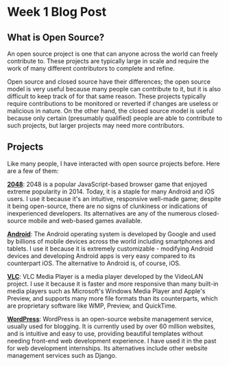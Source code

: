 # Week 1 Blog Post

## What is Open Source? 

An open source project is one that can anyone across the world can freely contribute to. These projects are typically large in scale and require the work of many different contributors to complete and refine. 

Open source and closed source have their differences; the open source model is very useful because many people can contribute to it, but it is also difficult to keep track of for that same reason. These projects typically require contributions to be monitored or reverted if changes are useless or malicious in nature. On the other hand, the closed source model is useful because only certain (presumably qualified) people are able to contribute to such projects, but larger projects may need more contributors.

## Projects

Like many people, I have interacted with open source projects before. Here are a few of them:

[**2048**](http://2048game.com): 2048 is a popular JavaScript-based browser game that enjoyed extreme popularity in 2014. Today, it is a staple for many Android and iOS users. I use it because it's an intuitive, responsive well-made game; despite it being open-source, there are no signs of clunkiness or indications of inexperienced developers. Its alternatives are any of the numerous closed-source mobile and web-based games available.

[**Android**](https://www.android.com/): The Android operating system is developed by Google and used by billions of mobile devices across the world including smartphones and tablets. I use it because it is extremely customizable - modifying Android devices and developing Android apps is very easy compared to its counterpart iOS. The alternative to Android is, of course, iOS.

[**VLC**](https://www.videolan.org/vlc/index.html): VLC Media Player is a media player developed by the VideoLAN project. I use it because it is faster and more responsive than many built-in media players such as Microsoft's Windows Media Player and Apple's Preview, and supports many more file formats than its counterparts, which are proprietary software like WMP, Preview, and QuickTime.

[**WordPress**](https://wordpress.com/): WordPress is an open-source website management service, usually used for blogging. It is currently used by over 60 million websites, and is intuitive and easy to use, providing beautiful templates without needing front-end web development experience. I have used it in the past for web development internships. Its alternatives include other website management services such as Django. 
